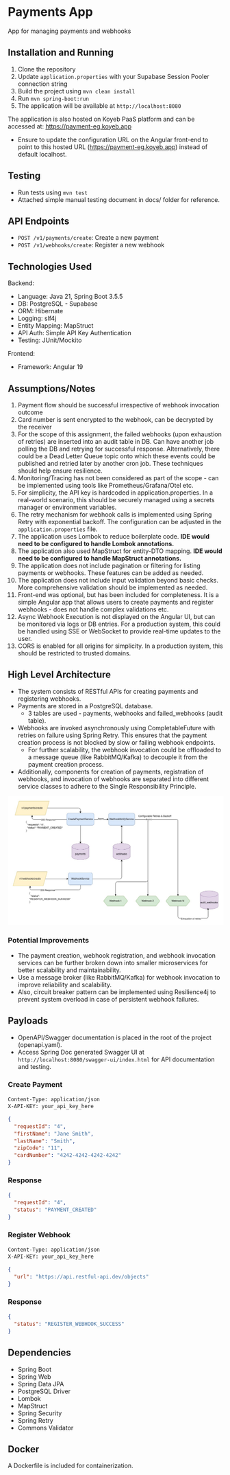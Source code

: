 
# Payments App

App for managing payments and webhooks

## Installation and Running

1. Clone the repository
2. Update `application.properties` with your Supabase Session Pooler connection string
3. Build the project using `mvn clean install`
4. Run `mvn spring-boot:run`
5. The application will be available at `http://localhost:8080`

The application is also hosted on Koyeb PaaS platform and can be accessed at: https://payment-eg.koyeb.app
- Ensure to update the configuration URL on the Angular front-end to point to this hosted URL (https://payment-eg.koyeb.app) instead of default localhost.

## Testing
- Run tests using `mvn test`
- Attached simple manual testing document in docs/ folder for reference.

## API Endpoints

- `POST /v1/payments/create`: Create a new payment
- `POST /v1/webhooks/create`: Register a new webhook

## Technologies Used
Backend:
- Language: Java 21, Spring Boot 3.5.5
- DB: PostgreSQL - Supabase
- ORM: Hibernate
- Logging: slf4j
- Entity Mapping: MapStruct
- API Auth: Simple API Key Authentication
- Testing: JUnit/Mockito

Frontend:
- Framework: Angular 19

## Assumptions/Notes
1. Payment flow should be successful irrespective of webhook invocation outcome
2. Card number is sent encrypted to the webhook, can be decrypted by the receiver
3. For the scope of this assignment, the failed webhooks (upon exhaustion of retries) are inserted into an audit table in DB. Can have another job polling the DB and retrying for successful response. Alternatively, there could be a Dead Letter Queue topic onto which these events could be published and retried later by another cron job. These techniques should help ensure resilience.
4. Monitoring/Tracing has not been considered as part of the scope - can be implemented using tools like Prometheus/Grafana/Otel etc.
5. For simplicity, the API key is hardcoded in application.properties. In a real-world scenario, this should be securely managed using a secrets manager or environment variables.
6. The retry mechanism for webhook calls is implemented using Spring Retry with exponential backoff. The configuration can be adjusted in the `application.properties` file.
7. The application uses Lombok to reduce boilerplate code. **IDE would need to be configured to handle Lombok annotations.**
8. The application also used MapStruct for entity-DTO mapping. **IDE would need to be configured to handle MapStruct annotations.**
9. The application does not include pagination or filtering for listing payments or webhooks. These features can be added as needed.
10. The application does not include input validation beyond basic checks. More comprehensive validation should be implemented as needed.
11. Front-end was optional, but has been included for completeness. It is a simple Angular app that allows users to create payments and register webhooks - does not handle complex validations etc.
12. Async Webhook Execution is not displayed on the Angular UI, but can be monitored via logs or DB entries. For a production system, this could be handled using SSE or WebSocket to provide real-time updates to the user.
13. CORS is enabled for all origins for simplicity. In a production system, this should be restricted to trusted domains.

## High Level Architecture
- The system consists of RESTful APIs for creating payments and registering webhooks.
- Payments are stored in a PostgreSQL database. 
  - 3 tables are used - payments, webhooks and failed_webhooks (audit table).
- Webhooks are invoked asynchronously using CompletableFuture with retries on failure using Spring Retry. This ensures that the payment creation process is not blocked by slow or failing webhook endpoints.
  - For further scalability, the webhook invocation could be offloaded to a message queue (like RabbitMQ/Kafka) to decouple it from the payment creation process.
- Additionally, components for creation of payments, registration of webhooks, and invocation of webhooks are separated into different service classes to adhere to the Single Responsibility Principle.

![Architecture Diagram](docs/flow_diagram.jpg)

### Potential Improvements
- The payment creation, webhook registration, and webhook invocation services can be further broken down into smaller microservices for better scalability and maintainability.
- Use a message broker (like RabbitMQ/Kafka) for webhook invocation to improve reliability and scalability.
- Also, circuit breaker pattern can be implemented using Resilience4j to prevent system overload in case of persistent webhook failures.

## Payloads
- OpenAPI/Swagger documentation is placed in the root of the project (openapi.yaml).
- Access Spring Doc generated Swagger UI at `http://localhost:8080/swagger-ui/index.html` for API documentation and testing.

### Create Payment
```POST /v1/payments/create
Content-Type: application/json
X-API-KEY: your_api_key_here
```
```json
{
  "requestId": "4",
  "firstName": "Jane Smith",
  "lastName": "Smith",
  "zipCode": "11",
  "cardNumber": "4242-4242-4242-4242"
}
```
### Response
```json
{
  "requestId": "4",
  "status": "PAYMENT_CREATED"
}
```
### Register Webhook
```POST /v1/webhooks/create
Content-Type: application/json
X-API-KEY: your_api_key_here
```
```json
{
  "url": "https://api.restful-api.dev/objects"
}
```
### Response
```json
{
  "status": "REGISTER_WEBHOOK_SUCCESS"
}
```

## Dependencies
- Spring Boot
- Spring Web
- Spring Data JPA
- PostgreSQL Driver
- Lombok
- MapStruct
- Spring Security
- Spring Retry
- Commons Validator

## Docker

A Dockerfile is included for containerization.
